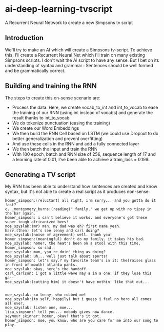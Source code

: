 # ai-deep-learning-tvscript
A Recurrent Neural Network to create a new Simpsons tv script

## Introduction
We'll try to make an AI which will create a Simpsons tv-script. To achieve this, I'll create a Recurrent Neural Net which I'll train on many existing Simpsons scripts.
I don't wait the AI script to have any sense. But I bet on its understanding of syntax and grammar : Sentences should be well formed and be grammatically correct.

## Building and training the RNN
The steps to create this on-sense scenario are:
- Process the data. Here, we create vocab_to_int and int_to_vocab to ease the training of our RNN (using int instead of vocabs) 
and generate the result thanks to int_to_vocab
- We do tokenize punctuation (easing the training)
- We create our Word Embeddings
- We then build the RNN Cell based on LSTM (we could use Dropout to do better generalization and prevent overfitting)
- And use these cells in the RNN and add a fully connected layer
- We then batch the input and train the RNN
- With 100 epoch, batch and RNN size of 256, sequence length of 17 and a learning rate of 0.01, I've been able to achieve a train_loss = 0.199.

## Generating a TV script
My RNN has been able to understand how sentences are created and know syntax, but it's not able to create a real script as it produces non-sense:
```
homer_simpson:(reluctant) all right, i'm sorry... and you gotta do it fast?
c. _montgomery_burns:(reading)" family," we get up with no tipsy in the bar again.
homer_simpson: i can't believe it works. and everyone's got these super-tough africanized bees!
moe_szyslak:(mr) man, my dad was eh? first name yeah.
harv:(then) let's see lenny and carl doing?
moe_szyslak:(noise of agreement) well. thank you!
homer_simpson:(meaningful) don't do my family. it takes his bad.
moe_szyslak: homer, the heat's been on a stool with this time.
homer_simpson: so sad.
moe_szyslak: man, you're doin' thing as doing?
moe_szyslak: uh... well just talk about sports!
homer_simpson: let's say.? my favorite team's in it: the(raises glass in front of mouth) atlanta pants.
moe_szyslak: okay, here's the handoff.
carl_carlson: i got a little wave may a in a one. if they lose this ga--
moe_szyslak:(cutting him) it doesn't have nothin' like that out...


moe_szyslak: so lenny, who rubbed me!
moe_szyslak:(to self, happily) but i guess i feel no hero all comes all over.
moe_szyslak: listen one, moe...
lisa_simpson:" tell you... nobody gives now dance.
seymour_skinner: homer, okay? that's it got.
homer_simpson: moe, you know, who are you care for me into our song to play.
```
